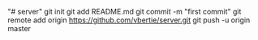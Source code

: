 "# server"  git init git add README.md git commit -m "first commit" git remote add origin https://github.com/vbertie/server.git git push -u origin master
